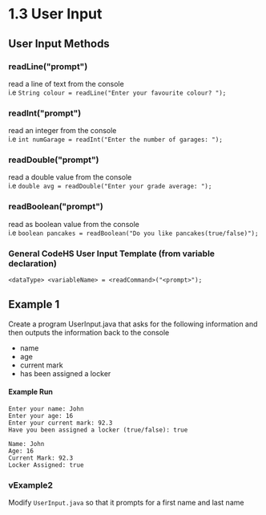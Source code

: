 # 1.3 User Input

## User Input Methods


### readLine("prompt")
read a line of text from the console  
i.e `String colour = readLine("Enter your favourite colour? ");`

### readInt("prompt")
read an integer from the console  
i.e `int numGarage = readInt("Enter the number of garages: ");`

### readDouble("prompt")
read a double value from the console  
i.e `double avg = readDouble("Enter your grade average: ");`

### readBoolean("prompt")
read as boolean  value from the console  
i.e `boolean pancakes = readBoolean("Do you like pancakes(true/false)");`

### General CodeHS User Input Template (from variable declaration)
`<dataType> <variableName> = <readCommand>("<prompt>");`

## Example 1
Create a program UserInput.java that asks for the following information and then outputs the information back to the console
* name
* age
* current mark
* has been assigned a locker

#### Example Run
```
Enter your name: John
Enter your age: 16
Enter your current mark: 92.3
Have you been assigned a locker (true/false): true

Name: John
Age: 16
Current Mark: 92.3
Locker Assigned: true
```

### vExample2
Modify `UserInput.java` so that it prompts for a first name and last name 



